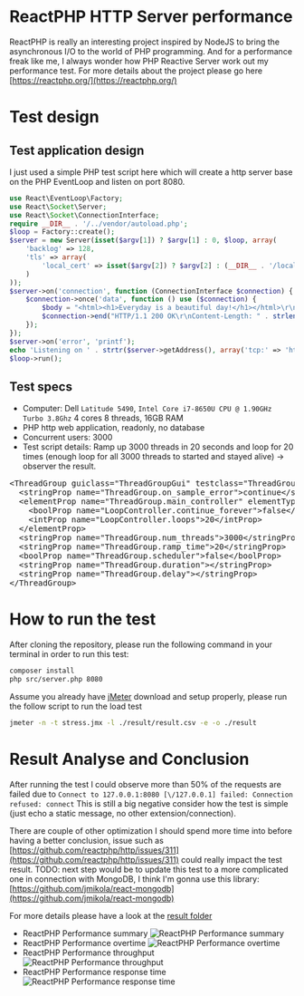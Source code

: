 # ReactPHP HTTP Server performance
ReactPHP is really an interesting project inspired by NodeJS to bring the asynchronous I/O to the world of PHP programming. And for a performance freak like me, I always wonder how PHP Reactive Server work out my performance test.
For more details about the project please go here [https://reactphp.org/](https://reactphp.org/)

# Test design

## Test application design
I just used a simple PHP test script here which will create a http server base on the PHP EventLoop and listen on port 8080.

```php
use React\EventLoop\Factory;
use React\Socket\Server;
use React\Socket\ConnectionInterface;
require __DIR__ . '/../vendor/autoload.php';
$loop = Factory::create();
$server = new Server(isset($argv[1]) ? $argv[1] : 0, $loop, array(
    'backlog' => 128,
    'tls' => array(
        'local_cert' => isset($argv[2]) ? $argv[2] : (__DIR__ . '/localhost.pem')
    )
));
$server->on('connection', function (ConnectionInterface $connection) {
    $connection->once('data', function () use ($connection) {        
        $body = "<html><h1>Everyday is a beautiful day!</h1></html>\r\n";
        $connection->end("HTTP/1.1 200 OK\r\nContent-Length: " . strlen($body) . "\r\nConnection: close\r\n\r\n" . $body);
    });
});
$server->on('error', 'printf');
echo 'Listening on ' . strtr($server->getAddress(), array('tcp:' => 'http:', 'tls:' => 'https:')) . PHP_EOL;
$loop->run();

```
## Test specs
* Computer: Dell `Latitude 5490`, `Intel Core i7-8650U CPU @ 1.90GHz Turbo 3.8Ghz` 4 cores 8 threads, 16GB RAM
* PHP http web application, readonly, no database
* Concurrent users: 3000
* Test script details:
Ramp up 3000 threads in 20 seconds and loop for 20 times (enough loop for all 3000 threads to started and stayed alive) -> observer the result.

<pre>
&lt;ThreadGroup guiclass=&quot;ThreadGroupGui&quot; testclass=&quot;ThreadGroup&quot; testname=&quot;Thread Group&quot; enabled=&quot;true&quot;&gt;
  &lt;stringProp name=&quot;ThreadGroup.on_sample_error&quot;&gt;continue&lt;/stringProp&gt;
  &lt;elementProp name=&quot;ThreadGroup.main_controller&quot; elementType=&quot;LoopController&quot; guiclass=&quot;LoopControlPanel&quot; testclass=&quot;LoopController&quot; testname=&quot;Loop Controller&quot; enabled=&quot;true&quot;&gt;
    &lt;boolProp name=&quot;LoopController.continue_forever&quot;&gt;false&lt;/boolProp&gt;
    &lt;intProp name=&quot;LoopController.loops&quot;&gt;20&lt;/intProp&gt;
  &lt;/elementProp&gt;
  &lt;stringProp name=&quot;ThreadGroup.num_threads&quot;&gt;3000&lt;/stringProp&gt;
  &lt;stringProp name=&quot;ThreadGroup.ramp_time&quot;&gt;20&lt;/stringProp&gt;
  &lt;boolProp name=&quot;ThreadGroup.scheduler&quot;&gt;false&lt;/boolProp&gt;
  &lt;stringProp name=&quot;ThreadGroup.duration&quot;&gt;&lt;/stringProp&gt;
  &lt;stringProp name=&quot;ThreadGroup.delay&quot;&gt;&lt;/stringProp&gt;
&lt;/ThreadGroup&gt;
</pre>

# How to run the test
After cloning the repository, please run the following command in your terminal in order to run this test:
```bash
composer install
php src/server.php 8080
```
Assume you already have [jMeter](https://jmeter.apache.org/) download and setup properly, please run the follow script to run the load test
```bash
jmeter -n -t stress.jmx -l ./result/result.csv -e -o ./result
```

# Result Analyse and Conclusion
After running the test I could observe more than 50% of the requests are failed due to `Connect to 127.0.0.1:8080 [\/127.0.0.1] failed: Connection refused: connect`
This is still a big negative consider how the test is simple (just echo a static message, no other extension/connection).

There are couple of other optimization I should spend more time into before having a better conclusion,
issue such as [https://github.com/reactphp/http/issues/311](https://github.com/reactphp/http/issues/311)
could really impact the test result.
TODO: next step would be to update this test to a more complicated one in connection with MongoDB,
I think I'm gonna use this library: [https://github.com/jmikola/react-mongodb](https://github.com/jmikola/react-mongodb)

For more details please have a look at the [result folder](https://namnvhue.github.io/php-eventloop-performance/result/index.html)
* ReactPHP Performance summary
![ReactPHP Performance summary](https://namnvhue.github.io/php-eventloop-performance/assets/php-eventloop-performance.png)
* ReactPHP Performance overtime
![ReactPHP Performance overtime](https://namnvhue.github.io/php-eventloop-performance/assets/php-eventloop-overtime.png)
* ReactPHP Performance throughput
![ReactPHP Performance throughput](https://namnvhue.github.io/php-eventloop-performance/assets/php-eventloop-throughput.png)
* ReactPHP Performance response time
![ReactPHP Performance response time](https://namnvhue.github.io/php-eventloop-performance/assets/php-eventloop-response-time.png)
